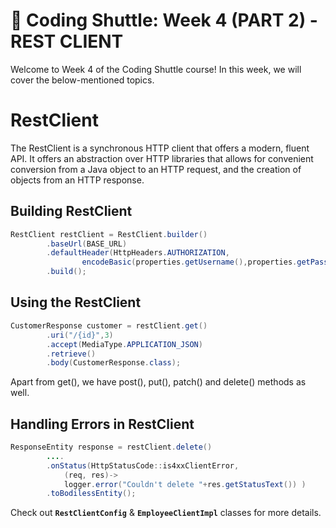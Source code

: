 # 🚀 Coding Shuttle: Week 4 (PART 2) - REST CLIENT
Welcome to Week 4 of the Coding Shuttle course! In this week, we will cover the below-mentioned topics.

# RestClient 
The RestClient is a synchronous HTTP client that offers a modern, fluent API. It offers an abstraction over HTTP libraries that allows for convenient conversion from a Java object to an HTTP request, and the creation of objects from an HTTP response.

## Building RestClient

```java
RestClient restClient = RestClient.builder()
        .baseUrl(BASE_URL) 
        .defaultHeader(HttpHeaders.AUTHORIZATION, 
                encodeBasic(properties.getUsername(),properties.getPassword())) 
        .build();
```

## Using the RestClient
```java
CustomerResponse customer = restClient.get() 
        .uri("/{id}",3) 
        .accept(MediaType.APPLICATION_JSON) 
        .retrieve() 
        .body(CustomerResponse.class);
```
Apart from get(), we have post(), put(), patch() and delete() methods as well.

## Handling Errors in RestClient
```java
ResponseEntity response = restClient.delete() 
        .... 
        .onStatus(HttpStatusCode::is4xxClientError, 
            (req, res)-> 
            logger.error("Couldn't delete "+res.getStatusText()) ) 
        .toBodilessEntity();
```

Check out **`RestClientConfig`** & **`EmployeeClientImpl`** classes for more details.